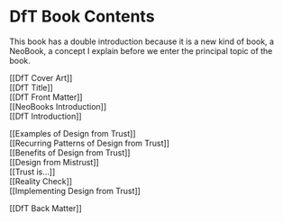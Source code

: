 # DfT Book Contents

This book has a double introduction because it is a new kind of book, a NeoBook, a concept I explain before we enter the principal topic of the book.

[[DfT Cover Art]]  
[[DfT Title]]  
[[DfT Front Matter]]  
[[NeoBooks Introduction]]  
[[DfT Introduction]]  

[[Examples of Design from Trust]]  
[[Recurring Patterns of Design from Trust]]  
[[Benefits of Design from Trust]]  
[[Design from Mistrust]]  
[[Trust is…]]  
[[Reality Check]]  
[[Implementing Design from Trust]]  

[[DfT Back Matter]]  

